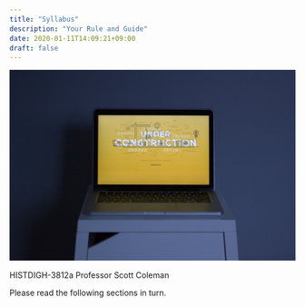 ```yaml
---
title: "Syllabus"
description: "Your Rule and Guide"
date: 2020-01-11T14:09:21+09:00
draft: false
---
```


![](static/webfactory-ltd-NoOrDKxUfzo-unsplash.jpg)

HISTDIGH-3812a
Professor Scott Coleman

Please read the following sections in turn.
